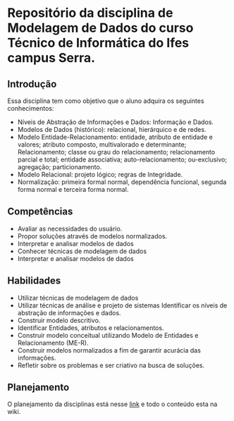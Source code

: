 # Repositório da disciplina de Modelagem de Dados do curso Técnico de Informática do Ifes campus Serra.

## Introdução 

Essa disciplina tem como objetivo que o aluno adquira os seguintes conhecimentos:

* Níveis de Abstração de Informações e Dados: Informação e Dados. 
* Modelos de Dados (histórico): relacional, hierárquico e de redes. 
* Modelo Entidade-Relacionamento: entidade, atributo de entidade e valores;   atributo   composto,   multivalorado   e   determinante;   Relacionamento;   classe   ou   grau   do relacionamento; relacionamento parcial e total; entidade associativa; auto-relacionamento; ou-exclusivo; agregação; particionamento. 
* Modelo Relacional: projeto lógico; regras de Integridade. 
* Normalização: primeira formal normal, dependência funcional, segunda forma normal e terceira forma normal.

## Competências 

* Avaliar as necessidades do usuário.
* Propor soluções através de modelos normalizados.
* Interpretar e analisar modelos de dados
* Conhecer técnicas de modelagem de dados
* Interpretar e analisar modelos de dados

## Habilidades

* Utilizar técnicas de modelagem de dados
* Utilizar técnicas de análise e projeto de sistemas Identificar os níveis de abstração de informações e dados.
* Construir modelo descritivo.
* Identificar Entidades, atributos e relacionamentos.
* Construir modelo conceitual utilizando Modelo de Entidades e Relacionamento (ME-R).
* Construir modelos normalizados a fim de garantir acurácia das informações.
* Refletir sobre os problemas e ser criativo na busca de soluções.

## Planejamento 
O planejamento da disciplinas está nesse [link](https://docs.google.com/spreadsheets/d/1W3Y5q_dxwYbi2ZT-_zFaJqHdzh3fKa-OB7Dt5oLfuvY/pubhtml) e todo o conteúdo esta na wiki.
